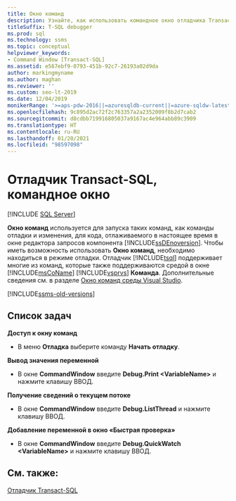```yaml
---
title: Окно команд
description: Узнайте, как использовать командное окно отладчика Transact-SQL для выполнения команд отладки и изменения для отлаживаемого кода.
titleSuffix: T-SQL debugger
ms.prod: sql
ms.technology: ssms
ms.topic: conceptual
helpviewer_keywords:
- Command Window [Transact-SQL]
ms.assetid: e567ebf9-0793-451b-92c7-26193a02d9da
author: markingmyname
ms.author: maghan
ms.reviewer: ''
ms.custom: seo-lt-2019
ms.date: 12/04/2019
monikerRange: '>=aps-pdw-2016||=azuresqldb-current||=azure-sqldw-latest||>=sql-server-2016||>=sql-server-linux-2017||=azuresqldb-mi-current'
ms.openlocfilehash: 9c895d2ac72f2c763357a2a2352009f8b2d7cab2
ms.sourcegitcommit: d8cdbb719916805037a9167ac4e964abb89c3909
ms.translationtype: HT
ms.contentlocale: ru-RU
ms.lasthandoff: 01/20/2021
ms.locfileid: "98597098"
---
```

# <a name="transact-sql-debugger---command-window"></a>Отладчик Transact-SQL, командное окно

 [!INCLUDE [SQL Server](../../includes/applies-to-version/sqlserver.md)]

**Окно команд** используется для запуска таких команд, как команды отладки и изменения, для кода, отлаживаемого в настоящее время в окне редактора запросов компонента [!INCLUDE[ssDEnoversion](../../includes/ssdenoversion-md.md)]. Чтобы иметь возможность использовать **Окно команд**, необходимо находиться в режиме отладки. Отладчик [!INCLUDE[tsql](../../includes/tsql-md.md)] поддерживает многие из команд, которые также поддерживаются средой в окне [!INCLUDE[msCoName](../../includes/msconame-md.md)] [!INCLUDE[vsprvs](../../includes/vsprvs-md.md)] **Команда**. Дополнительные сведения см. в разделе [Окно команд среды Visual Studio](/previous-versions/visualstudio/visual-studio-2015/ide/reference/command-window).  

[!INCLUDE[ssms-old-versions](../../includes/ssms-old-versions.md)]

## <a name="task-list"></a>Список задач

**Доступ к окну команд**

- В меню **Отладка** выберите команду **Начать отладку**.

**Вывод значения переменной**

- В окне **CommandWindow** введите **Debug.Print \<VariableName>** и нажмите клавишу ВВОД.

**Получение сведений о текущем потоке**

- В окне **CommandWindow** введите **Debug.ListThread** и нажмите клавишу ВВОД.

**Добавление переменной в окно «Быстрая проверка»**

- В окне **CommandWindow** введите **Debug.QuickWatch \<VariableName>** и нажмите клавишу ВВОД.

## <a name="see-also"></a>См. также:

[Отладчик Transact-SQL](./transact-sql-debugger.md)